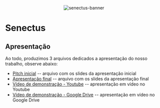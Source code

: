 <div align="center">
  <img src="https://github.com/ICEI-PUC-Minas-PMV-SI/pmv-si-2023-2-pe1-t2-senectus/assets/92616145/3b83f483-aede-40a3-9ebe-a824a2ea7420" alt="senectus-banner"/>
</div>

# Senectus
## Apresentação

Ao todo, produzimos 3 arquivos dedicados a apresentação do nosso trabalho, observe abaixo:

* [Pitch inicial](./apresentacao-inicial.pdf) -- arquivo com os slides da apresentação inicial
* [Apresentação final](./apresentacao-final.pdf) -- arquivo com os slides da apresentação final
* [Vídeo de demonstração - Youtube](https://youtu.be/28kE5vLW4vM) -- apresentação em vídeo no Youtube
* [Vídeo de demonstração - Google Drive](https://drive.google.com/file/d/1yajovks2A1y5zeMQVLgQpjNfGtvansMe/view?usp=sharing) -- apresentação em vídeo no Google Drive
